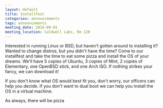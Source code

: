 ```yaml
---
layout: default
title: InstallFest
categories: announcements
tags: announcements
meeting_date: 2016-09-01
meeting_location: Caldwell Labs, Rm 120
---
```


<!-- INSERT TEXT HERE -->
Interested in running Linux or BSD, but haven't gotten around to installing it? Wanted to change distros, but you didn't have the time? Come to our installfest and take the time to eat some pizza and install the OS of your dreams. We'll have 5 copies of Ubuntu, 3 copies of Mint, 2 copies of Elementary, one OpenBSD stick, and one Arch ISO. If nothing strikes your fancy, we can download it! 

If you don't know what OS would best fit you, don't worry, our officers can help you decide. If you don't want to dual boot we can help you install the OS in a virtual machine.

As always, there will be pizza

<!-- generated by _helpers/newPost.rb -->
